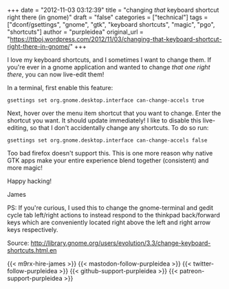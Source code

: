 +++
date = "2012-11-03 03:12:39"
title = "changing *that* keyboard shortcut right there (in gnome)"
draft = "false"
categories = ["technical"]
tags = ["dconf/gsettings", "gnome", "gtk", "keyboard shortcuts", "magic", "pgo", "shortcuts"]
author = "purpleidea"
original_url = "https://ttboj.wordpress.com/2012/11/03/changing-that-keyboard-shortcut-right-there-in-gnome/"
+++

I love my keyboard shortcuts, and I sometimes I want to change them. If you're ever in a gnome application and wanted to change *that one right there*, you can now live-edit them!

In a terminal, first enable this feature:
```
gsettings set org.gnome.desktop.interface can-change-accels true
```
Next, hover over the menu item shortcut that you want to change. Enter the shortcut you want. It should update immediately! I like to disable this live-editing, so that I don't accidentally change any shortcuts. To do so run:
```
gsettings set org.gnome.desktop.interface can-change-accels false
```
Too bad firefox doesn't support this. This is one more reason why native GTK apps make your entire experience blend together (consistent) and more magic!

Happy hacking!

James

PS: If you're curious, I used this to change the gnome-terminal and gedit cycle tab left/right actions to instead respond to the thinkpad back/forward keys which are conveniently located right above the left and right arrow keys respectively.

Source: <a href="http://library.gnome.org/users/evolution/3.3/change-keyboard-shortcuts.html.en">http://library.gnome.org/users/evolution/3.3/change-keyboard-shortcuts.html.en</a>

{{< m9rx-hire-james >}}
{{< mastodon-follow-purpleidea >}}
{{< twitter-follow-purpleidea >}}
{{< github-support-purpleidea >}}
{{< patreon-support-purpleidea >}}

